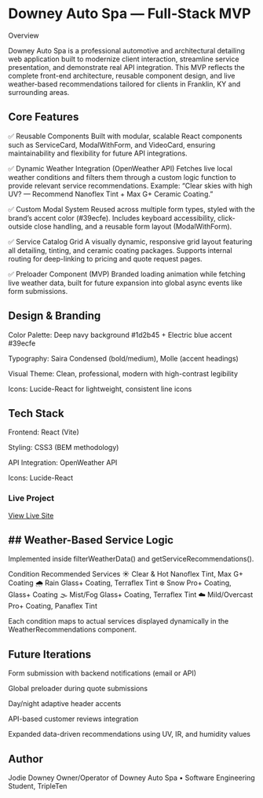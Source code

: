# Downey Auto Spa — Full-Stack MVP

Overview

Downey Auto Spa is a professional automotive and architectural detailing web application built to modernize client interaction, streamline service presentation, and demonstrate real API integration.
This MVP reflects the complete front-end architecture, reusable component design, and live weather-based recommendations tailored for clients in Franklin, KY and surrounding areas.

## Core Features

✅ Reusable Components
Built with modular, scalable React components such as ServiceCard, ModalWithForm, and VideoCard, ensuring maintainability and flexibility for future API integrations.

✅ Dynamic Weather Integration (OpenWeather API)
Fetches live local weather conditions and filters them through a custom logic function to provide relevant service recommendations.
Example: “Clear skies with high UV? — Recommend Nanoflex Tint + Max G+ Ceramic Coating.”

✅ Custom Modal System
Reused across multiple form types, styled with the brand’s accent color (#39ecfe).
Includes keyboard accessibility, click-outside close handling, and a reusable form layout (ModalWithForm).

✅ Service Catalog Grid
A visually dynamic, responsive grid layout featuring all detailing, tinting, and ceramic coating packages.
Supports internal routing for deep-linking to pricing and quote request pages.

✅ Preloader Component (MVP)
Branded loading animation while fetching live weather data, built for future expansion into global async events like form submissions.

## Design & Branding

Color Palette: Deep navy background #1d2b45 + Electric blue accent #39ecfe

Typography: Saira Condensed (bold/medium), Molle (accent headings)

Visual Theme: Clean, professional, modern with high-contrast legibility

Icons: Lucide-React for lightweight, consistent line icons

## Tech Stack

Frontend: React (Vite)

Styling: CSS3 (BEM methodology)

API Integration: OpenWeather API

Icons: Lucide-React

### Live Project

[View Live Site](https://jodie-downey.github.io/downey_auto_spa/)

## ## Weather-Based Service Logic

Implemented inside filterWeatherData() and getServiceRecommendations().

Condition Recommended Services
☀️ Clear & Hot Nanoflex Tint, Max G+ Coating
🌧️ Rain Glass+ Coating, Terraflex Tint
❄️ Snow Pro+ Coating, Glass+ Coating
🌫️ Mist/Fog Glass+ Coating, Terraflex Tint
☁️ Mild/Overcast Pro+ Coating, Panaflex Tint

Each condition maps to actual services displayed dynamically in the WeatherRecommendations component.

## Future Iterations

Form submission with backend notifications (email or API)

Global preloader during quote submissions

Day/night adaptive header accents

API-based customer reviews integration

Expanded data-driven recommendations using UV, IR, and humidity values

## Author

Jodie Downey
Owner/Operator of Downey Auto Spa • Software Engineering Student, TripleTen
